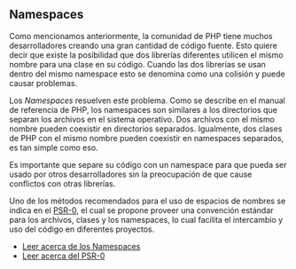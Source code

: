 ## Namespaces

Como mencionamos anteriormente, la comunidad de PHP tiene muchos desarrolladores creando una gran cantidad de código fuente. Esto quiere decir que existe la posibilidad que dos librerías diferentes utilicen el mismo nombre para una clase en su código. Cuando las dos librerías se usan dentro del mismo namespace esto se denomina como una colisión y puede causar problemas.

Los _Namespaces_ resuelven este problema. Como se describe en el manual de referencia de PHP, los namespaces son similares a los directorios que separan los archivos en el sistema operativo. Dos archivos con el mismo nombre pueden coexistir en directorios separados. Igualmente, dos clases de PHP con el mismo nombre pueden coexistir en namespaces separados, es tan simple como eso.

Es importante que separe su código con un namespace para que pueda ser usado por otros desarrolladores sin la preocupación de que cause conflictos con otras librerías.

Uno de los métodos recomendados para el uso de espacios de nombres se indica en el [PSR-0](https://github.com/php-fig/fig-standards/blob/master/accepted/PSR-0.md), el cual se propone proveer una convención estándar para los archivos, clases y los namespaces, lo cual facilita el intercambio y uso del código en diferentes proyectos.

* [Leer acerca de los Namespaces](http://php.net/manual/es/language.namespaces.php)
* [Leer acerca del PSR-0](https://github.com/php-fig/fig-standards/blob/master/accepted/PSR-0.md)

